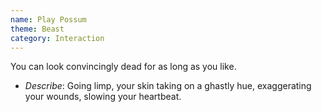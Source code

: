 ```yaml
---
name: Play Possum
theme: Beast
category: Interaction
---
```


You can look convincingly dead for as long as you like. 

* *Describe*: Going limp, your skin taking on a ghastly hue, exaggerating your wounds, slowing your heartbeat.